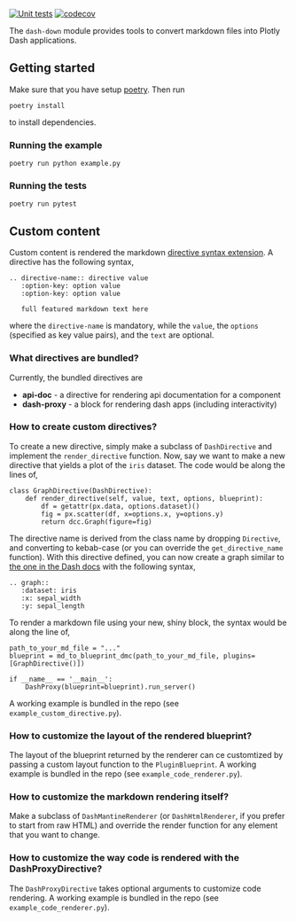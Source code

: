 [![Unit tests](https://github.com/emilhe/dash-down/actions/workflows/python-test.yml/badge.svg)](https://github.com/emilhe/dash-down/actions/workflows/python-test.yml)
[![codecov](https://codecov.io/gh/emilhe/dash-down/branch/main/graph/badge.svg?token=kZXx2N1QGY)](https://codecov.io/gh/emilhe/dash-down)

The `dash-down` module provides tools to convert markdown files into Plotly Dash applications.

## Getting started

Make sure that you have setup [poetry](https://python-poetry.org/). Then run

    poetry install

to install dependencies.

### Running the example

    poetry run python example.py

### Running the tests

    poetry run pytest

## Custom content

Custom content is rendered the markdown [directive syntax extension](https://mistune.readthedocs.io/en/latest/directives.html). A directive has the following syntax,

    .. directive-name:: directive value
       :option-key: option value
       :option-key: option value
    
       full featured markdown text here

where the `directive-name` is mandatory, while the `value`, the `options` (specified as key value pairs), and the `text` are optional. 

### What directives are bundled?

Currently, the bundled directives are

* **api-doc** - a directive for rendering api documentation for a component
* **dash-proxy** - a block for rendering dash apps (including interactivity)

### How to create custom directives?

To create a new directive, simply make a subclass of `DashDirective` and implement the `render_directive` function. Now, say we want to make a new directive that yields a plot of the `iris` dataset. The code would be along the lines of,

```
class GraphDirective(DashDirective):
    def render_directive(self, value, text, options, blueprint):
        df = getattr(px.data, options.dataset)()
        fig = px.scatter(df, x=options.x, y=options.y)
        return dcc.Graph(figure=fig)
```

The directive name is derived from the class name by dropping `Directive`, and converting to kebab-case (or you can override the `get_directive_name` function). With this directive defined, you can now create a graph similar to [the one in the Dash docs](https://dash.plotly.com/dash-core-components/graph) with the following syntax,

    .. graph::
       :dataset: iris
       :x: sepal_width
       :y: sepal_length

To render a markdown file using your new, shiny block, the syntax would be along the line of,

```
path_to_your_md_file = "..."
blueprint = md_to_blueprint_dmc(path_to_your_md_file, plugins=[GraphDirective()])

if __name__ == '__main__':
    DashProxy(blueprint=blueprint).run_server()
```

A working example is bundled in the repo (see `example_custom_directive.py`).

### How to customize the layout of the rendered blueprint?

The layout of the blueprint returned by the renderer can ce customtized by passing a custom layout function to the `PluginBlueprint`. A working example is bundled in the repo (see `example_code_renderer.py`).

### How to customize the markdown rendering itself?

Make a subclass of `DashMantineRenderer` (or `DashHtmlRenderer`, if you prefer to start from raw HTML) and override the render function for any element that you want to change.

### How to customize the way code is rendered with the DashProxyDirective?

The `DashProxyDirective` takes optional arguments to customize code rendering. A working example is bundled in the repo (see `example_code_renderer.py`).
